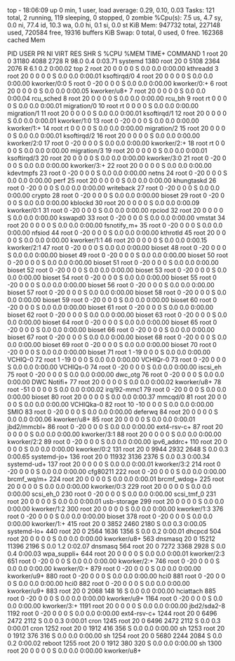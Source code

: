 top - 18:06:09 up 0 min,  1 user,  load average: 0.29, 0.10, 0.03
Tasks: 121 total,   2 running, 119 sleeping,   0 stopped,   0 zombie
%Cpu(s):  7.5 us,  4.7 sy,  0.0 ni, 77.4 id, 10.3 wa,  0.0 hi,  0.1 si,  0.0 st
KiB Mem:    947732 total,   227148 used,   720584 free,    19316 buffers
KiB Swap:        0 total,        0 used,        0 free.   162368 cached Mem

  PID USER      PR  NI    VIRT    RES    SHR S  %CPU %MEM     TIME+ COMMAND
    1 root      20   0   31180   4088   2728 R  98.0  0.4   0:03.71 systemd
 1380 root      20   0    5108   2364   2076 R   6.1  0.2   0:00.02 top
    2 root      20   0       0      0      0 S   0.0  0.0   0:00.00 kthreadd
    3 root      20   0       0      0      0 S   0.0  0.0   0:00.01 ksoftirqd/0
    4 root      20   0       0      0      0 S   0.0  0.0   0:00.00 kworker/0:0
    5 root       0 -20       0      0      0 S   0.0  0.0   0:00.00 kworker/0:+
    6 root      20   0       0      0      0 S   0.0  0.0   0:00.05 kworker/u8+
    7 root      20   0       0      0      0 S   0.0  0.0   0:00.04 rcu_sched
    8 root      20   0       0      0      0 S   0.0  0.0   0:00.00 rcu_bh
    9 root      rt   0       0      0      0 S   0.0  0.0   0:00.01 migration/0
   10 root      rt   0       0      0      0 S   0.0  0.0   0:00.00 migration/1
   11 root      20   0       0      0      0 S   0.0  0.0   0:00.01 ksoftirqd/1
   12 root      20   0       0      0      0 S   0.0  0.0   0:00.01 kworker/1:0
   13 root       0 -20       0      0      0 S   0.0  0.0   0:00.00 kworker/1:+
   14 root      rt   0       0      0      0 S   0.0  0.0   0:00.00 migration/2
   15 root      20   0       0      0      0 S   0.0  0.0   0:00.01 ksoftirqd/2
   16 root      20   0       0      0      0 S   0.0  0.0   0:00.00 kworker/2:0
   17 root       0 -20       0      0      0 S   0.0  0.0   0:00.00 kworker/2:+
   18 root      rt   0       0      0      0 S   0.0  0.0   0:00.00 migration/3
   19 root      20   0       0      0      0 S   0.0  0.0   0:00.01 ksoftirqd/3
   20 root      20   0       0      0      0 S   0.0  0.0   0:00.00 kworker/3:0
   21 root       0 -20       0      0      0 S   0.0  0.0   0:00.00 kworker/3:+
   22 root      20   0       0      0      0 S   0.0  0.0   0:00.00 kdevtmpfs
   23 root       0 -20       0      0      0 S   0.0  0.0   0:00.00 netns
   24 root       0 -20       0      0      0 S   0.0  0.0   0:00.00 perf
   25 root      20   0       0      0      0 S   0.0  0.0   0:00.00 khungtaskd
   26 root       0 -20       0      0      0 S   0.0  0.0   0:00.00 writeback
   27 root       0 -20       0      0      0 S   0.0  0.0   0:00.00 crypto
   28 root       0 -20       0      0      0 S   0.0  0.0   0:00.00 bioset
   29 root       0 -20       0      0      0 S   0.0  0.0   0:00.00 kblockd
   30 root      20   0       0      0      0 S   0.0  0.0   0:00.09 kworker/0:1
   31 root       0 -20       0      0      0 S   0.0  0.0   0:00.00 rpciod
   32 root      20   0       0      0      0 S   0.0  0.0   0:00.00 kswapd0
   33 root       0 -20       0      0      0 S   0.0  0.0   0:00.00 vmstat
   34 root      20   0       0      0      0 S   0.0  0.0   0:00.00 fsnotify_m+
   35 root       0 -20       0      0      0 S   0.0  0.0   0:00.00 nfsiod
   44 root       0 -20       0      0      0 S   0.0  0.0   0:00.00 kthrotld
   45 root      20   0       0      0      0 S   0.0  0.0   0:00.00 kworker/1:1
   46 root      20   0       0      0      0 S   0.0  0.0   0:00.15 kworker/2:1
   47 root       0 -20       0      0      0 S   0.0  0.0   0:00.00 bioset
   48 root       0 -20       0      0      0 S   0.0  0.0   0:00.00 bioset
   49 root       0 -20       0      0      0 S   0.0  0.0   0:00.00 bioset
   50 root       0 -20       0      0      0 S   0.0  0.0   0:00.00 bioset
   51 root       0 -20       0      0      0 S   0.0  0.0   0:00.00 bioset
   52 root       0 -20       0      0      0 S   0.0  0.0   0:00.00 bioset
   53 root       0 -20       0      0      0 S   0.0  0.0   0:00.00 bioset
   54 root       0 -20       0      0      0 S   0.0  0.0   0:00.00 bioset
   55 root       0 -20       0      0      0 S   0.0  0.0   0:00.00 bioset
   56 root       0 -20       0      0      0 S   0.0  0.0   0:00.00 bioset
   57 root       0 -20       0      0      0 S   0.0  0.0   0:00.00 bioset
   58 root       0 -20       0      0      0 S   0.0  0.0   0:00.00 bioset
   59 root       0 -20       0      0      0 S   0.0  0.0   0:00.00 bioset
   60 root       0 -20       0      0      0 S   0.0  0.0   0:00.00 bioset
   61 root       0 -20       0      0      0 S   0.0  0.0   0:00.00 bioset
   62 root       0 -20       0      0      0 S   0.0  0.0   0:00.00 bioset
   63 root       0 -20       0      0      0 S   0.0  0.0   0:00.00 bioset
   64 root       0 -20       0      0      0 S   0.0  0.0   0:00.00 bioset
   65 root       0 -20       0      0      0 S   0.0  0.0   0:00.00 bioset
   66 root       0 -20       0      0      0 S   0.0  0.0   0:00.00 bioset
   67 root       0 -20       0      0      0 S   0.0  0.0   0:00.00 bioset
   68 root       0 -20       0      0      0 S   0.0  0.0   0:00.00 bioset
   69 root       0 -20       0      0      0 S   0.0  0.0   0:00.00 bioset
   70 root       0 -20       0      0      0 S   0.0  0.0   0:00.00 bioset
   71 root       1 -19       0      0      0 S   0.0  0.0   0:00.00 VCHIQ-0
   72 root       1 -19       0      0      0 S   0.0  0.0   0:00.00 VCHIQr-0
   73 root       0 -20       0      0      0 S   0.0  0.0   0:00.00 VCHIQs-0
   74 root       0 -20       0      0      0 S   0.0  0.0   0:00.00 iscsi_eh
   75 root       0 -20       0      0      0 S   0.0  0.0   0:00.00 dwc_otg
   76 root       0 -20       0      0      0 S   0.0  0.0   0:00.00 DWC Notifi+
   77 root      20   0       0      0      0 S   0.0  0.0   0:00.02 kworker/u8+
   78 root     -51   0       0      0      0 S   0.0  0.0   0:00.02 irq/92-mmc1
   79 root       0 -20       0      0      0 S   0.0  0.0   0:00.00 bioset
   80 root      20   0       0      0      0 S   0.0  0.0   0:00.37 mmcqd/0
   81 root      20   0       0      0      0 S   0.0  0.0   0:00.00 VCHIQka-0
   82 root      10 -10       0      0      0 S   0.0  0.0   0:00.00 SMIO
   83 root       0 -20       0      0      0 S   0.0  0.0   0:00.00 deferwq
   84 root      20   0       0      0      0 S   0.0  0.0   0:00.06 kworker/u8+
   85 root      20   0       0      0      0 S   0.0  0.0   0:00.01 jbd2/mmcbl+
   86 root       0 -20       0      0      0 S   0.0  0.0   0:00.00 ext4-rsv-c+
   87 root      20   0       0      0      0 S   0.0  0.0   0:00.00 kworker/3:1
   88 root      20   0       0      0      0 S   0.0  0.0   0:00.00 kworker/2:2
   89 root       0 -20       0      0      0 S   0.0  0.0   0:00.00 ipv6_addrc+
  110 root      20   0       0      0      0 S   0.0  0.0   0:00.00 kworker/0:2
  131 root      20   0    9944   2932   2648 S   0.0  0.3   0:00.65 systemd-jo+
  136 root      20   0   11932   3136   2376 S   0.0  0.3   0:00.34 systemd-ud+
  137 root      20   0       0      0      0 S   0.0  0.0   0:00.01 kworker/3:2
  214 root       0 -20       0      0      0 S   0.0  0.0   0:00.00 cfg80211
  222 root       0 -20       0      0      0 S   0.0  0.0   0:00.00 brcmf_wq/m+
  224 root      20   0       0      0      0 S   0.0  0.0   0:00.01 brcmf_wdog+
  225 root      20   0       0      0      0 S   0.0  0.0   0:00.00 kworker/0:3
  229 root      20   0       0      0      0 S   0.0  0.0   0:00.00 scsi_eh_0
  230 root       0 -20       0      0      0 S   0.0  0.0   0:00.00 scsi_tmf_0
  231 root      20   0       0      0      0 S   0.0  0.0   0:00.01 usb-storage
  299 root      20   0       0      0      0 S   0.0  0.0   0:00.00 kworker/1:2
  300 root      20   0       0      0      0 S   0.0  0.0   0:00.00 kworker/1:3
  376 root       0 -20       0      0      0 S   0.0  0.0   0:00.00 bioset
  378 root       0 -20       0      0      0 S   0.0  0.0   0:00.00 kworker/1:+
  415 root      20   0    3852   2460   2180 S   0.0  0.3   0:00.05 systemd-lo+
  440 root      20   0    2564   1636   1356 S   0.0  0.2   0:00.01 dhcpcd
  504 root      20   0       0      0      0 S   0.0  0.0   0:00.00 kworker/u8+
  563 dnsmasq   20   0   15212  11396   2196 S   0.0  1.2   0:02.07 dnsmasq
  564 root      20   0    7272   3368   2928 S   0.0  0.4   0:00.03 wpa_suppli+
  644 root      20   0       0      0      0 S   0.0  0.0   0:00.01 kworker/2:3
  651 root       0 -20       0      0      0 S   0.0  0.0   0:00.00 kworker/2:+
  746 root       0 -20       0      0      0 S   0.0  0.0   0:00.00 kworker/0:+
  879 root       0 -20       0      0      0 S   0.0  0.0   0:00.00 kworker/u9+
  880 root       0 -20       0      0      0 S   0.0  0.0   0:00.00 hci0
  881 root       0 -20       0      0      0 S   0.0  0.0   0:00.00 hci0
  882 root       0 -20       0      0      0 S   0.0  0.0   0:00.00 kworker/u9+
  883 root      20   0    2068    148     16 S   0.0  0.0   0:00.00 hciattach
  885 root       0 -20       0      0      0 S   0.0  0.0   0:00.00 kworker/u9+
 1164 root       0 -20       0      0      0 S   0.0  0.0   0:00.00 kworker/3:+
 1191 root      20   0       0      0      0 S   0.0  0.0   0:00.00 jbd2/sda2-8
 1192 root       0 -20       0      0      0 S   0.0  0.0   0:00.00 ext4-rsv-c+
 1244 root      20   0    6496   2472   2112 S   0.0  0.3   0:00.01 cron
 1245 root      20   0    6496   2472   2112 S   0.0  0.3   0:00.01 cron
 1252 root      20   0    1912    416    356 S   0.0  0.0   0:00.00 sh
 1253 root      20   0    1912    376    316 S   0.0  0.0   0:00.00 sh
 1254 root      20   0    5680   2244   2084 S   0.0  0.2   0:00.02 reboot
 1255 root      20   0    1912    380    320 S   0.0  0.0   0:00.00 sh
 1300 root      20   0       0      0      0 S   0.0  0.0   0:00.00 kworker/u8+
